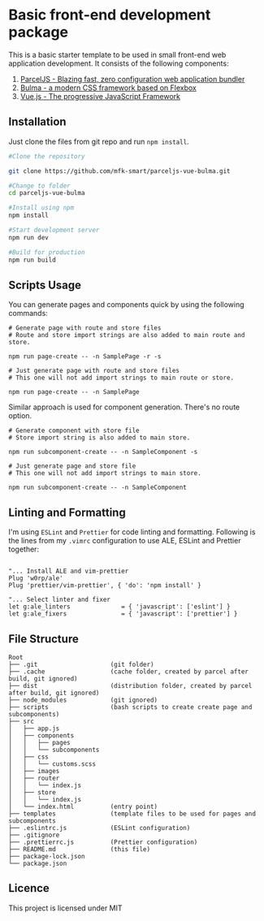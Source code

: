 # Basic front-end development package

This is a basic starter template to be used in small front-end web application development. It consists of the following components:

1.  [ParcelJS - Blazing fast, zero configuration web application bundler](https://parceljs.org)
1.  [Bulma - a modern CSS framework based on Flexbox](https://bulma.io)
1.  [Vue.js - The progressive JavaScript Framework](https://vuejs.org)

## Installation

Just clone the files from git repo and run `npm install`.

```bash
#Clone the repository

git clone https://github.com/mfk-smart/parceljs-vue-bulma.git

#Change to folder
cd parceljs-vue-bulma

#Install using npm
npm install

#Start development server
npm run dev

#Build for production
npm run build
```

## Scripts Usage

You can generate pages and components quick by using the following commands:

```
# Generate page with route and store files
# Route and store import strings are also added to main route and store.

npm run page-create -- -n SamplePage -r -s

# Just generate page with route and store files
# This one will not add import strings to main route or store.

npm run page-create -- -n SamplePage
```

Similar approach is used for component generation. There's no route option.

```
# Generate component with store file
# Store import string is also added to main store.

npm run subcomponent-create -- -n SampleComponent -s

# Just generate page and store file
# This one will not add import strings to main store.

npm run subcomponent-create -- -n SampleComponent
```

## Linting and Formatting

I'm using `ESLint` and `Prettier` for code linting and formatting. Following is the lines from my `.vimrc` configuration to  use ALE, ESLint and Prettier together:

```vim

"... Install ALE and vim-prettier
Plug 'w0rp/ale'
Plug 'prettier/vim-prettier', { 'do': 'npm install' }

"... Select linter and fixer
let g:ale_linters              = { 'javascript': ['eslint'] }
let g:ale_fixers               = { 'javascript': ['prettier'] }

```

## File Structure

```
Root
├── .git                    (git folder)
├── .cache                  (cache folder, created by parcel after build, git ignored)
├── dist                    (distribution folder, created by parcel after build, git ignored)
├── node_modules            (git ignored)
├── scripts                 (bash scripts to create create page and subcomponents)
├── src
│   ├── app.js
│   ├── components
│   │   ├── pages
│   │   └── subcomponents
│   ├── css
│   │   └── customs.scss
│   ├── images
│   ├── router
│   │   └── index.js
│   ├── store
│   │   └── index.js
│   └── index.html          (entry point)
├── templates               (template files to be used for pages and subcomponents
├── .eslintrc.js            (ESLint configuration)
├── .gitignore
├── .prettierrc.js          (Prettier configuration)
├── README.md               (this file)
├── package-lock.json
└── package.json
```

## Licence

This project is licensed under MIT
